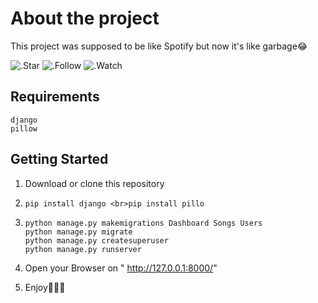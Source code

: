 # About the project

This project was supposed to be like Spotify but now it's like garbage😂

![.Star](https://img.shields.io/github/stars/nimiology/Musicstreamingservice?color=yellow&style=for-the-badge)
![.Follow](https://img.shields.io/github/followers/nimiology?color=white&label=Nima&style=for-the-badge)
![.Watch](https://img.shields.io/github/watchers/nimiology/Musicstreamingservice?color=green&style=for-the-badge)

## Requirements

```
django
pillow
```


## Getting Started

1. Download or clone this repository
2.  ```
    pip install django <br>pip install pillo
    ```

3. ```
   python manage.py makemigrations Dashboard Songs Users
   python manage.py migrate
   python manage.py createsuperuser
   python manage.py runserver
   ```
4. Open your Browser on " http://127.0.0.1:8000/" 
5. Enjoy🙌🏻🎉
